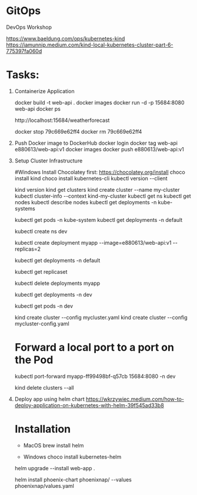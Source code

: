 # GitOps
DevOps Workshop

https://www.baeldung.com/ops/kubernetes-kind
https://iamunnip.medium.com/kind-local-kubernetes-cluster-part-6-775397fa060d

# Tasks:

01. Containerize Application 

    docker build -t web-api .
    docker images
    docker run -d -p 15684:8080 web-api
    docker ps

    http://localhost:15684/weatherforecast

    docker stop 79c669e62ff4
    docker rm 79c669e62ff4

02. Push Docker image to DockerHub
    docker login
    docker tag web-api  e880613/web-api:v1
    docker images
    docker push e880613/web-api:v1

03. Setup Cluster Infrastructure

    #Windows 
    Install Chocolatey first: https://chocolatey.org/install 
    choco install kind
    choco install kubernetes-cli
    kubectl version --client

    kind version
    kind get clusters
    kind create cluster --name my-cluster
    kubectl cluster-info --context kind-my-cluster 
    kubectl get ns
    kubectl get nodes
    kubectl describe nodes
    kubectl get deployments -n kube-systems

    kubectl get pods -n kube-system
    kubectl get deployments -n default

    kubectl create ns dev

    kubectl create deployment myapp --image=e880613/web-api:v1 --replicas=2

    kubectl get deployments -n default

    kubectl get replicaset

    kubectl delete deployments myapp

    kubectl get deployments -n dev 

    kubectl get pods -n dev


    kind create cluster --config mycluster.yaml
    kind create cluster --config mycluster-config.yaml


    # Forward a local port to a port on the Pod
    kubectl port-forward  myapp-ff99498bf-q57cb 15684:8080 -n dev
    
    kind delete clusters --all

04. Deploy app using helm chart
    https://wkrzywiec.medium.com/how-to-deploy-application-on-kubernetes-with-helm-39f545ad33b8
    # Installation

    - MacOS
    brew install helm

    - Windows
    choco install kubernetes-helm


    helm upgrade --install web-app . 

    helm install phoenix-chart phoenixnap/ --values phoenixnap/values.yaml